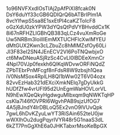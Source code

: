 1o96NVFXxdIOsTIAj2pAfPiXI8fcak0N
DsY6duYf33cGB6QDIQrQ6bATBrIPlm1A
8vcYlfwpS5sa8E1sxEtPI4caKZTolcF8
oGzXdU0zkYPW3dYQsQtPdVYBHvddCx1K
8i67nRFHZLIGBhQB383qLCz4vuXmRoGe
Uw5NRBm3IoilIlEmMXTUCHFlcXwIMYEU
dMtGUX2Kwn3cLZbuZc8hMlMZsfOy60Li
JI3F83eI2SN4JEnECV2VI6PoTNQwbjxO
ct6MwDNeuASjRzSc4CvLl0lBDEeXmnCr
4Npl70VJp0fexkh6QlKqWDvwORFiNQdZ
ZPbTEbrPnMFcgf8nFdsR8W9zbsjh1Qea
iV0NsMSox4RplLH8Ql1bWw02T6V04ozx
82vvEzHab321dEXciXmkNEIq7gDyUkkG
hUDfZfw4vrUFl95d2UnEgmWaHOVLorVL
N9hEwXQeQkyHgdwguMIbxqm9qNWKTqHP
csKIa7I46fOVPRl6WgvhPAB9sjzUfOG7
4A5jBJndY4IrDBLoQ5Ex2vnO9lVUvQpk
7gwL6hDvKZyuLwYT3RiSAin652teU0jw
wWXIhOu2dugPqyrIVYR48r5G1naaS3dL
6kZT7PnGgXhE6a0JHKTabxrMsoKeBpGX
